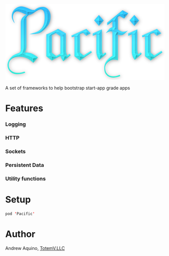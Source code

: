 
![GitHub Logo](pacific-logo.png)

A set of frameworks to help bootstrap start-app grade apps

# Features

### Logging
### HTTP
### Sockets
### Persistent Data
### Utility functions

# Setup

``` Swift
pod 'Pacific'
```

# Author
Andrew Aquino, [TotemV.LLC](http://totemv.com/)
